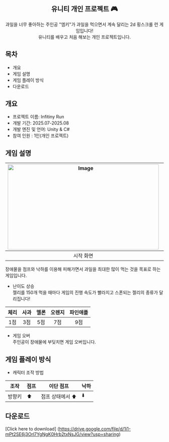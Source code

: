 <div align="center">
<h2> 유니티 개인 프로젝트 🎮</h2>
과일을 너무 좋아하는 주인공 "엠키"가 과일을 먹으면서 계속 달리는 2d 횡스크롤 런 게임입니다!<br>유니티를 배우고 처음 해보는 개인 프로젝트입니다. 
</div>

## 목차
  - 개요
  - 게임 설명
  - 게임 플레이 방식
  - 다운로드

## 개요
- 프로젝트 이름: Infitiny Run 
- 개발 기간: 2025.07-2025.08
- 개발 엔진 및 언어: Unity & C#
- 참여 인원 : 1인(개인 프로젝트)

## 게임 설명
|<img width="480" height="270" alt="Image" src="https://github.com/user-attachments/assets/1ce2529c-3790-4d17-8a86-a24e9a5bc767">|<img width="480" height="270" alt="Image" src="https://github.com/user-attachments/assets/d2c54eb2-0732-42bb-a530-0a02a85bd0eb" />|
|:---:|:---:|
|시작 화면|게임 진행 화면|

장애물을 점프와 낙하를 이용해 피해가면서 과일을 최대한 많이 먹는 것을 목표로 하는 게임입니다.

- 난이도 상승<br>
젤리를 150개 먹을 때마다 게임의 진행 속도가 빨라지고 스폰되는 젤리의 종류가 달리집니다!

|체리|사과|멜론|오렌지|파인애플|
|:---:|:---:|:---:|:---:|:---:|
|1점|3점|5점|7점|9점|

- 게임 오버<br>
주인공이 장애물에 부딪치면 게임 오버입니다.

## 게임 플레이 방식
- 캐릭터 조작 방법

|조작|점프|이단 점프|낙하|
|---|---|---|---|
|방향키|⬆️|점프 상태에서 ⬆️|⬇️|

## 다운로드
[Click here to download] (https://drive.google.com/file/d/1i1-mPt2SE6j3Orl7YgNgK0Hrb2txNsJG/view?usp=sharing)
